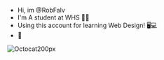 - Hi, im @RobFalv
- I'm A student at WHS 👨‍🎓
- Using this account for learning Web Design! 🖥💻
- 🍞


![Octocat200px](https://user-images.githubusercontent.com/119875956/210841436-5744acdf-9846-4fd0-b74c-94e4022c76d6.png)
